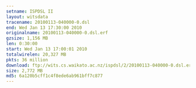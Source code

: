 ```yaml
---
setname: ISPDSL II
layout: witsdata
tracename: 20100113-040000-0.dsl
end: Wed Jan 13 17:30:00 2010
originalname: 20100113-040000-0.dsl.erf
gzsize: 1,156 MB
len: 0:30:00
start: Wed Jan 13 17:00:01 2010
totalwirelen: 20,327 MB
pkts: 36 million
download: ftp://wits.cs.waikato.ac.nz/ispdsl/2/20100113-040000-0.dsl.erf.gz
size: 2,772 MB
md5: 6a120b5cff1c4f8ede6ab961bff7c877
---
```


